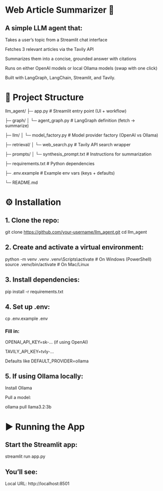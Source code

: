 # Web Article Summarizer 🧠
## A simple LLM agent that:

Takes a user’s topic from a Streamlit chat interface

Fetches 3 relevant articles via the Tavily API

Summarizes them into a concise, grounded answer with citations

Runs on either OpenAI models or local Ollama models (swap with one click)

Built with LangGraph, LangChain, Streamlit, and Tavily.



# 📂 Project Structure
llm_agent/
├─ app.py                  # Streamlit entry point (UI + workflow)

├─ graph/
│  └─ agent_graph.py       # LangGraph definition (fetch → summarize)

├─ llm/
│  └─ model_factory.py     # Model provider factory (OpenAI vs Ollama)

├─ retrieval/
│  └─ web_search.py        # Tavily API search wrapper

├─ prompts/
│  └─ synthesis_prompt.txt # Instructions for summarization

├─ requirements.txt        # Python dependencies

├─ .env.example            # Example env vars (keys + defaults)

└─ README.md               

# ⚙️ Installation

## 1. Clone the repo:

git clone https://github.com/your-username/llm_agent.git
cd llm_agent


## 2. Create and activate a virtual environment:

python -m venv .venv
.venv\Scripts\activate   # On Windows (PowerShell)
source .venv/bin/activate # On Mac/Linux


## 3. Install dependencies:

pip install -r requirements.txt


## 4. Set up .env:

cp .env.example .env

### Fill in:

OPENAI_API_KEY=sk-... (if using OpenAI)

TAVILY_API_KEY=tvly-...

Defaults like DEFAULT_PROVIDER=ollama

## 5. If using Ollama locally:

Install Ollama

Pull a model:

ollama pull llama3.2:3b

# ▶️ Running the App

## Start the Streamlit app:

streamlit run app.py


## You’ll see:

Local URL: http://localhost:8501
